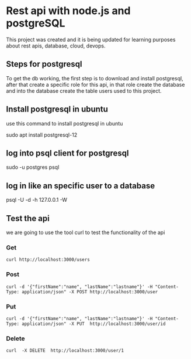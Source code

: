 # Rest api with node.js and postgreSQL

This project was created and it is being updated for learning purposes about rest apis, database, cloud, devops.

## Steps for postgresql

To get the db working, the first step is to download and install postgresql, after that create
a specific role for this api, in that role create the database and into the database create the table users used to this project.

## Install postgresql in ubuntu

use this command to  install postgresql in ubuntu

sudo apt install postgresql-12

## log into psql client for postgresql

sudo -u postgres psql

## log in like an specific user to a database

psql -U <user> -d <database> -h 127.0.0.1 -W

## Test the api

we are going to use the tool curl to test the functionality of the api

### Get

`curl http://localhost:3000/users`

### Post

`curl -d '{"firstName":"name", "lastName":"lastname"}' -H "Content-Type: application/json" -X POST http://localhost:3000/user`


### Put

`curl -d '{"firstName":"name", "lastName":"lastname"}' -H "Content-Type: application/json" -X PUT  http://localhost:3000/user/id`

### Delete

`curl  -X DELETE  http://localhost:3000/user/1`
